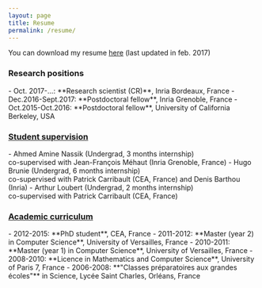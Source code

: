 ```yaml
---
layout: page
title: Resume
permalink: /resume/
---
```


You can download my resume <a href="{{site.baseurl}}/resources/cv_eng.pdf" target="_blank">here</a> (last updated in feb. 2017)

<div class="panel panel-info" markdown="1">
  <div class="panel-heading">
    <h3 class="panel-title"> Research positions </h3>
  </div>
  <div class="panel-body">
<td markdown="1">
- Oct. 2017-...: **Research scientist (CR)**, Inria Bordeaux, France
- Dec.2016-Sept.2017: **Postdoctoral fellow**, Inria Grenoble, France
- Oct.2015-Oct.2016: **Postdoctoral fellow**, University of California Berkeley, USA
</td>
  </div>
</div>

<div class="panel panel-info" markdown="1">
  <div class="panel-heading">
    <h3 class="panel-title"> <a data-toggle="collapse" href="#collapse1"> Student supervision </a></h3>
  </div>
  <div id="collapse1" class="panel-collapse collapse">
  <div class="panel-body">
<td markdown="1">
- Ahmed Amine Nassik (Undergrad, 3 months internship) <br/> co-supervised with Jean-François Méhaut (Inria Grenoble, France)
- Hugo Brunie (Undergrad, 6 months internship) <br/> co-supervised with Patrick Carribault (CEA, France) and Denis Barthou (Inria)
- Arthur Loubert (Undergrad, 2 months internship) <br/> co-supervised with Patrick Carribault (CEA, France)
</td>
  </div>
  </div>
</div>


<div class="panel panel-info" markdown="1">
  <div class="panel-heading">
    <h3 class="panel-title"> <a data-toggle="collapse" href="#collapse2"> Academic curriculum </a></h3>
  </div>
  <div id="collapse2" class="panel-collapse collapse">
  <div class="panel-body">
<td markdown="1">
- 2012-2015: **PhD student**, CEA, France
- 2011-2012: **Master (year 2) in Computer Science**, University of Versailles, France
- 2010-2011: **Master (year 1) in Computer Science**, University of Versailles, France
- 2008-2010: **Licence in Mathematics and Computer Science**, University of Paris 7, France 
- 2006-2008: **"Classes préparatoires aux grandes écoles"** in Science, Lycée Saint Charles, Orléans, France
</td>
  </div>
  </div>
</div>


